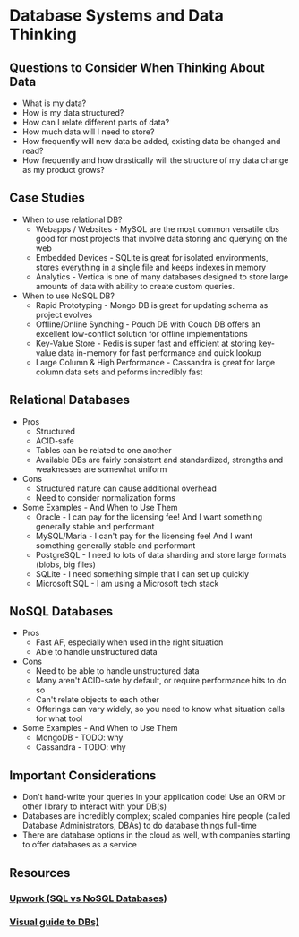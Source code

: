 # Database Systems and Data Thinking

## Questions to Consider When Thinking About Data
* What is my data?
* How is my data structured?
* How can I relate different parts of data?
* How much data will I need to store?
* How frequently will new data be added, existing data be changed and read?
* How frequently and how drastically will the structure of my data change as my product grows?

## Case Studies
* When to use relational DB?
	* Webapps / Websites -  MySQL are the most common versatile dbs good for most projects that involve data storing and querying on the web
	* Embedded Devices - SQLite is great for isolated environments, stores everything in a single file and keeps indexes in memory
	* Analytics - Vertica is one of many databases designed to store large amounts of data with ability to create custom queries. 
* When to use NoSQL DB?
	* Rapid Prototyping - Mongo DB is great for updating schema as project evolves
	* Offline/Online Synching - Pouch DB with Couch DB offers an excellent low-conflict solution for offline implementations
	* Key-Value Store - Redis is super fast and efficient at storing key-value data in-memory for fast performance and quick lookup
	* Large Column & High Performance - Cassandra is great for large column data sets and peforms incredibly fast 
	
## Relational Databases
* Pros
	* Structured
	* ACID-safe
	* Tables can be related to one another
	* Available DBs are fairly consistent and standardized, strengths and weaknesses are somewhat uniform
* Cons
	* Structured nature can cause additional overhead
	* Need to consider normalization forms
* Some Examples - And When to Use Them
	* Oracle - I can pay for the licensing fee! And I want something generally stable and performant
	* MySQL/Maria - I can't pay for the licensing fee! And I want something generally stable and performant
	* PostgreSQL - I need to lots of data sharding and store large formats (blobs, big files)
	* SQLite - I need something simple that I can set up quickly
	* Microsoft SQL - I am using a Microsoft tech stack

## NoSQL Databases
* Pros
	* Fast AF, especially when used in the right situation
	* Able to handle unstructured data
* Cons
	* Need to be able to handle unstructured data
	* Many aren't ACID-safe by default, or require performance hits to do so
	* Can't relate objects to each other
	* Offerings can vary widely, so you need to know what situation calls for what tool
* Some Examples - And When to Use Them
	* MongoDB - TODO: why
	* Cassandra - TODO: why

## Important Considerations
* Don't hand-write your queries in your application code! Use an ORM or other library to interact with your DB(s)
* Databases are incredibly complex; scaled companies hire people (called Database Administrators, DBAs) to do database things full-time
* There are database options in the cloud as well, with companies starting to offer databases as a service

## Resources

### [Upwork (SQL vs NoSQL Databases)](https://www.upwork.com/hiring/data/sql-vs-nosql-databases-whats-the-difference/)
### [Visual guide to DBs)](http://blog.nahurst.com/visual-guide-to-nosql-systems)
